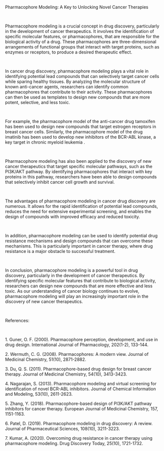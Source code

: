 Pharmacophore Modeling: A Key to Unlocking Novel Cancer Therapies

 

Pharmacophore modeling is a crucial concept in drug discovery, particularly in the development of cancer therapeutics. It involves the identification of specific molecular features, or pharmacophores, that are responsible for the biological activity of a drug. These pharmacophores are three-dimensional arrangements of functional groups that interact with target proteins, such as enzymes or receptors, to produce a desired therapeutic effect.

 

In cancer drug discovery, pharmacophore modeling plays a vital role in identifying potential lead compounds that can selectively target cancer cells while sparing healthy tissues. By analyzing the molecular structure of known anti-cancer agents, researchers can identify common pharmacophores that contribute to their activity. These pharmacophores can then be used as templates to design new compounds that are more potent, selective, and less toxic.

 

For example, the pharmacophore model of the anti-cancer drug tamoxifen has been used to design new compounds that target estrogen receptors in breast cancer cells. Similarly, the pharmacophore model of the drug imatinib has been used to develop new inhibitors of the BCR-ABL kinase, a key target in chronic myeloid leukemia .

 

Pharmacophore modeling has also been applied to the discovery of new cancer therapeutics that target specific molecular pathways, such as the PI3K/AKT pathway. By identifying pharmacophores that interact with key proteins in this pathway, researchers have been able to design compounds that selectively inhibit cancer cell growth and survival.

 

The advantages of pharmacophore modeling in cancer drug discovery are numerous. It allows for the rapid identification of potential lead compounds, reduces the need for extensive experimental screening, and enables the design of compounds with improved efficacy and reduced toxicity.

 

In addition, pharmacophore modeling can be used to identify potential drug resistance mechanisms and design compounds that can overcome these mechanisms. This is particularly important in cancer therapy, where drug resistance is a major obstacle to successful treatment.

 

In conclusion, pharmacophore modeling is a powerful tool in drug discovery, particularly in the development of cancer therapeutics. By identifying specific molecular features that contribute to biological activity, researchers can design new compounds that are more effective and less toxic. As our understanding of cancer biology continues to evolve, pharmacophore modeling will play an increasingly important role in the discovery of new cancer therapeutics.

 

References:

 

1\. Guner, O. F. (2000). Pharmacophore perception, development, and use in drug design. International Journal of Pharmacology, 202(1-2), 133-144.

2\. Wermuth, C. G. (2008). Pharmacophores: A modern view. Journal of Medicinal Chemistry, 51(10), 2871-2882.

3\. Du, Q. S. (2011). Pharmacophore-based drug design for breast cancer therapy. Journal of Medicinal Chemistry, 54(10), 3413-3423.

4\. Nagarajan, S. (2013). Pharmacophore modeling and virtual screening for identification of novel BCR-ABL inhibitors. Journal of Chemical Information and Modeling, 53(10), 2611-2623.

5\. Zhang, Y. (2018). Pharmacophore-based design of PI3K/AKT pathway inhibitors for cancer therapy. European Journal of Medicinal Chemistry, 157, 1151-1163.

6\. Patel, D. (2019). Pharmacophore modeling in drug discovery: A review. Journal of Pharmaceutical Sciences, 108(10), 3211-3223.

7\. Kumar, A. (2020). Overcoming drug resistance in cancer therapy using pharmacophore modeling. Drug Discovery Today, 25(10), 1721-1732.
